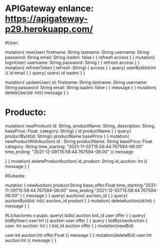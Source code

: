 # APIGateway enlance: https://apigateway-p29.herokuapp.com/
#User: 

mutation{
  newUser(
    firstname: String
    lastname:  String
    username:  String
    password:  String
    email:  String
    isadmi: false
  ) {
    refresh
    access
  }
}
mutation{
  loginUser(
    username:  String
    password:  String
  ) {
    refresh
    access 
  }
}
mutation{
  refreshToken ( refresh :String) {
    access
  }
}
query{
  userById(id:Int ){
    id
    email
  }
}
query{
  users{
    id
    isadmi
  }
}


mutation{
  updateUser(
    id:
    firstname:  String
    lastname:  String
    username:  String
    password:  String
    email:  String
    isadmi: false
  ) {
    message
  }
}
mutation{
  deleteUser(id: Int){
    message
  }
}

# Producto: 

mutation{
newProduct(
  id:  String,
   productName:  String, 
   description:  String, 
   basePrice: Float,
    category:  String) {
      id
      productName
}
}
query{
  productById(id: String){
    productName
    basePrice
  }
}
mutation{
  newProductWithAuction(
    id : String
    productName: String
    basePrice: Float
    category:  String
    time_starting: "2021-11-02T15:58:44.767594-06:00"
    time_ending: "2021-12-09T15:58:44.767594-06:00"
  ){
    message

  }
}
mutation{
  deleteProductAuction(
    id_product:  String
    id_auction: Int
  ){
    message
  }
}

#Subasta:

mutation  {
  newAuction(
    product:String
    base_offer:Float
    time_starting:"2021-11-29T15:58:44.767594-06:00"
    time_ending:"2021-12-05T15:58:44.767594-06:00"
  )
  {
    message
  }
}
query{
  auctions{
    auction_id
  }
}
query{
  auctionById(id: Int){
    auction_id
    product
  }
}
mutation{
  deleteAuction(id:Int) {
    message
  }
}


#Licitaciones o pujas:
query{
  bids{
    auction
    bid_id
    user
    offer
  }
}
query{
  bidByUser(
    user:Int
  ){
    auction
    user
    offer
  }
}
query {
  bidByUserAuction (
    user: Int
    auction: Int
  ) {
    bid_id
    auction
    offer
  }
}
mutation{newBid(
 
  user:Int
  auction:Int
  offer:Float 
){
message
}
}
mutation{deleteBid(
  user:Int
  auction:Int
){
  message
}
}
